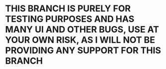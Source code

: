 # THIS BRANCH IS PURELY FOR TESTING PURPOSES AND HAS MANY UI AND OTHER BUGS, USE AT YOUR OWN RISK, AS I WILL NOT BE PROVIDING ANY SUPPORT FOR THIS BRANCH
